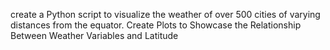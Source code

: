create a Python script to visualize the weather of over 500 cities of varying distances from the equator.
Create Plots to Showcase the Relationship Between Weather Variables and Latitude
